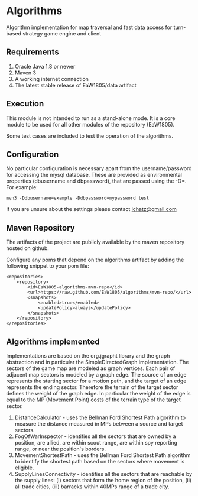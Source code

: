 Algorithms
===

Algorithm implementation for map traversal and fast data access for turn-based strategy game engine and client

## Requirements

1. Oracle Java 1.8 or newer
2. Maven 3
3. A working internet connection
4. The latest stable release of EaW1805/data artifact

## Execution

This module is not intended to run as a stand-alone mode. It is a core module to be used for all other modules of the repository (EaW1805).

Some test cases are included to test the operation of the algorithms.

## Configuration

No particular configuration is necessary apart from the username/password for accessing the mysql database.
These are provided as environmental properties (dbusername and dbpassword), that are passed using the -D<property>=<value>.
For example:

```
mvn3 -Ddbusername=example -Ddbpassword=mypassword test
```

If you are unsure about the settings please contact ichatz@gmail.com

## Maven Repository

The artifacts of the project are publicly available by the maven repository hosted on github.

Configure any poms that depend on the algorithms artifact by adding the following snippet to your pom file:

```
<repositories>
    <repository>
        <id>EaW1805-algorithms-mvn-repo</id>
        <url>https://raw.github.com/EaW1805/algorithms/mvn-repo/</url>
        <snapshots>
            <enabled>true</enabled>
            <updatePolicy>always</updatePolicy>
        </snapshots>
    </repository>
</repositories>
```

## Algorithms implemented

Implementations are based on the org.jgrapht library and the graph abstraction and in particular the SimpleDirectedGraph
implementation. The sectors of the game map are modeled as graph vertices.
Each pair of adjacent map sectors is modeled by a graph edge.
The source of an edge represents the starting sector for a motion path, and the target of an edge represents the ending
   sector. Therefore the terrain of the target sector defines the weight of the graph edge.
   In particular the weight of the edge is equal to the MP (Movement Point) costs of the terrain type of the target sector.

1. DistanceCalculator - uses the Bellman Ford Shortest Path algorithm to measure the distance measured in MPs between
a source and target sectors.
2. FogOfWarInspector - identifies all the sectors that are owned by a position, are allied, are within scout range,
 are within spy reporting range, or near the position's borders.
3. MovementShortestPath -  uses the Bellman Ford Shortest Path algorithm to identify the shortest path based on the sectors
where movement is eligible.
4. SupplyLinesConnectivity - identifies all the sectors that are reachable by the supply lines: (i) sectors that form the
home region of the position, (ii) all trade cities, (iii) barracks within 40MPs range of a trade city.
